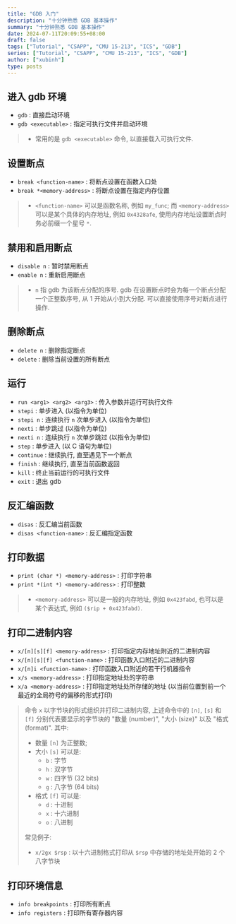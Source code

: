 ```yaml
---
title: "GDB 入门"
description: "十分钟熟悉 GDB 基本操作"
summary: "十分钟熟悉 GDB 基本操作"
date: 2024-07-11T20:09:55+08:00
draft: false
tags: ["Tutorial", "CSAPP", "CMU 15-213", "ICS", "GDB"]
series: ["Tutorial", "CSAPP", "CMU 15-213", "ICS", "GDB"]
author: ["xubinh"]
type: posts
---
```


## 进入 gdb 环境

- `gdb` : 直接启动环境
- `gdb <executable>` : 指定可执行文件并启动环境

> - 常用的是 `gdb <executable>` 命令, 以直接载入可执行文件.

## 设置断点

- `break <function-name>` : 将断点设置在函数入口处
- `break *<memory-address>` : 将断点设置在指定内存位置

> - `<function-name>` 可以是函数名称, 例如 `my_func`; 而 `<memory-address>` 可以是某个具体的内存地址, 例如 `0x4328afe`, 使用内存地址设置断点时务必前缀一个星号 `*`.

## 禁用和启用断点

- `disable n` : 暂时禁用断点
- `enable n` : 重新启用断点

> - `n` 指 gdb 为该断点分配的序号. gdb 在设置断点时会为每一个断点分配一个正整数序号, 从 1 开始从小到大分配. 可以直接使用序号对断点进行操作.

## 删除断点

- `delete n` : 删除指定断点
- `delete` : 删除当前设置的所有断点

## 运行

- `run <arg1> <arg2> <arg3>` : 传入参数并运行可执行文件
- `stepi` : 单步进入 (以指令为单位)
- `stepi n` : 连续执行 `n` 次单步进入 (以指令为单位)
- `nexti` : 单步跳过 (以指令为单位)
- `nexti n` : 连续执行 `n` 次单步跳过 (以指令为单位)
- `step` : 单步进入 (以 C 语句为单位)
- `continue` : 继续执行, 直至遇见下一个断点
- `finish` : 继续执行, 直至当前函数返回
- `kill` : 终止当前运行的可执行文件
- `exit` : 退出 gdb

## 反汇编函数

- `disas` : 反汇编当前函数
- `disas <function-name>` : 反汇编指定函数

## 打印数据

- `print (char *) <memory-address>` : 打印字符串
- `print *(int *) <memory-address>` : 打印整数

> - `<memory-address>` 可以是一般的内存地址, 例如 `0x423fabd`, 也可以是某个表达式, 例如 `($rip + 0x423fabd)`.

## 打印二进制内容

- `x/[n][s][f] <memory-address>` : 打印指定内存地址附近的二进制内容
- `x/[n][s][f] <function-name>` : 打印函数入口附近的二进制内容
- `x/[n]i <function-name>` : 打印函数入口附近的若干行机器指令
- `x/s <memory-address>` : 打印指定地址处的字符串
- `x/a <memory-address>` : 打印指定地址处所存储的地址 (以当前位置到前一个最近的全局符号的偏移的形式打印)

> 命令 `x` 以字节块的形式组织并打印二进制内容, 上述命令中的 `[n]`, `[s]` 和 `[f]` 分别代表要显示的字节块的 "数量 (number)", "大小 (size)" 以及 "格式 (format)". 其中:
>
> - 数量 `[n]` 为正整数;
> - 大小 `[s]` 可以是:
>   - `b` : 字节
>   - `h` : 双字节
>   - `w` : 四字节 (32 bits)
>   - `g` : 八字节 (64 bits)
> - 格式 `[f]` 可以是:
>   - `d` : 十进制
>   - `x` : 十六进制
>   - `o` : 八进制
>
> 常见例子:
>
> - `x/2gx $rsp` : 以十六进制格式打印从 `$rsp` 中存储的地址处开始的 2 个八字节块

## 打印环境信息

- `info breakpoints` : 打印所有断点
- `info registers` : 打印所有寄存器内容
